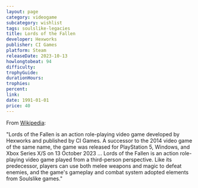 ```yaml
---
layout: page
category: videogame
subcategory: wishlist
tags: soulslike-legacies
title: Lords of the Fallen
developer: Hexworks
publisher: CI Games
platform: Steam
releaseDate: 2023-10-13
howlongtobeat: 94
difficulty:
trophyGuide:
durationHours:
trophies:
percent:
link:
date: 1991-01-01
price: 40
---
```


From [Wikipedia](https://en.wikipedia.org/wiki/Lords_of_the_Fallen_(2023_video_game)):

"Lords of the Fallen is an action role-playing video game developed by Hexworks and published by CI Games. A successor to the 2014 video game of the same name, the game was released for PlayStation 5, Windows, and Xbox Series X/S on 13 October 2023 ... Lords of the Fallen is an action role-playing video game played from a third-person perspective. Like its predecessor, players can use both melee weapons and magic to defeat enemies, and the game's gameplay and combat system adopted elements from Soulslike games."
